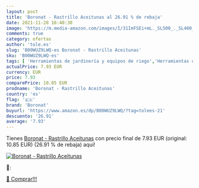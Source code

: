 ```yaml
---
layout: post
title: 'Boronat - Rastrillo Aceitunas al 26.91 % de rebaja'
date: 2021-11-28 16:40:30
image: 'https://m.media-amazon.com/images/I/31ImFSEi+mL._SL500_._SL400_.jpg'
comments: true
category: ofertas
author: 'tole.es'
slug: 'B00WUZ9LWQ-es Boronat - Rastrillo Aceitunas'
sku: 'B00WUZ9LWQ-es'
tags: [ 'Herramientas de jardinería y equipos de riego','Herramientas de mano para jardinería','Jardín','aceitunas','boronat', ]
actualPrice: 7.93 EUR
currency: EUR
price: 7.93
comparePrice: 10.85 EUR
prodname: 'Boronat - Rastrillo Aceitunas'
country: 'es'
flag: '🇪🇸'
brand: 'Boronat'
buyurl: 'https://www.amazon.es/dp/B00WUZ9LWQ/?tag=tolees-21'
descuento: '26.91'
average: '7.93'
---
```


Tienes [Boronat - Rastrillo Aceitunas](https://www.amazon.es/dp/B00WUZ9LWQ/?tag=tolees-21) con precio final de  7.93 EUR (original: 10.85 EUR) (26.91 %  de rebaja) aqui!

[![Boronat - Rastrillo Aceitunas](https://m.media-amazon.com/images/I/31ImFSEi+mL._SL500_._SL400_.jpg)](https://www.amazon.es/dp/B00WUZ9LWQ/?tag=tolees-21)

🔎:


[🛒 Comprar!!!](https://www.amazon.es/dp/B00WUZ9LWQ/?tag=tolees-21)

